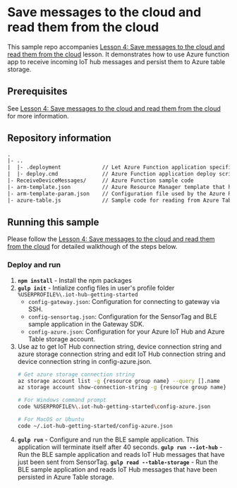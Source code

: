 # Save messages to the cloud and read them from the cloud
This sample repo accompanies [Lesson 4: Save messages to the cloud and read them from the cloud](#) lesson. It demonstrates how to use Azure function app to receive incoming IoT hub messages and persist them to Azure table storage.

## Prerequisites
See [Lesson 4: Save messages to the cloud and read them from the cloud](#) for more information.

## Repository information
``` txt
.
|- ..
|  |- .deployment             // Let Azure Function application specific the deploy script
|  |- deploy.cmd              // Azure Function application deploy script
|- ReceiveDeviceMessages/     // Azure Function sample code
|- arm-template.json          // Azure Resource Manager template that has definitation of Azure Function app and storage account
|- arm-template-param.json    // Configuration file used by the Azure Resource Manager template
|- azure-table.js             // Sample code for reading from Azure Table storage
```

## Running this sample
Please follow the [Lesson 4: Save messages to the cloud and read them from the cloud](#) for detailed walkthough of the steps below.

### Deploy and run
1. **`npm install`** - Install the npm packages
2. **`gulp init`** - Intialize config files in user's profile folder `%USERPROFILE%\.iot-hub-getting-started`
    - `config-gateway.json`: Configuration for connecting to gateway via SSH.
    - `config-sensortag.json`: Configuration for the SensorTag and BLE sample application in the Gateway SDK.
    - `config-azure.json`: Configuration for your Azure IoT Hub and Azure Table storage account.
3. Use az to get IoT Hub connection string, device connection string and azure storage connection string and edit IoT Hub connection string and device connection string in config-azure.json.
   ``` bash
   # Get azure storage connection string
   az storage account list -g {resource group name} --query [].name
   az storage account show-connection-string -g {resource group name} -n {storage name}

   # For Windows command prompt
   code %USERPROFILE%\.iot-hub-getting-started\config-azure.json

   # For MacOS or Ubuntu
   code ~/.iot-hub-getting-started/config-azure.json
   ```
4. **`gulp run`** - Configure and run the BLE sample application. This application will terminate itself after 40 seconds.
   **`gulp run --iot-hub`** - Run the BLE sample application and reads IoT Hub messages that have just been sent from SensorTag.
   **`gulp read --table-storage`** - Run the BLE sample application and reads IoT Hub messages that have been persisted in Azure Table storage.
